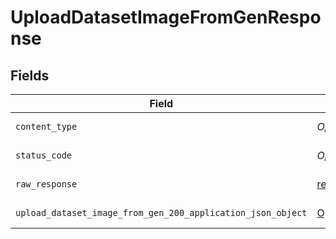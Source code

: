 # UploadDatasetImageFromGenResponse


## Fields

| Field                                                                                                                                          | Type                                                                                                                                           | Required                                                                                                                                       | Description                                                                                                                                    |
| ---------------------------------------------------------------------------------------------------------------------------------------------- | ---------------------------------------------------------------------------------------------------------------------------------------------- | ---------------------------------------------------------------------------------------------------------------------------------------------- | ---------------------------------------------------------------------------------------------------------------------------------------------- |
| `content_type`                                                                                                                                 | *Optional[str]*                                                                                                                                | :heavy_check_mark:                                                                                                                             | HTTP response content type for this operation                                                                                                  |
| `status_code`                                                                                                                                  | *Optional[int]*                                                                                                                                | :heavy_check_mark:                                                                                                                             | HTTP response status code for this operation                                                                                                   |
| `raw_response`                                                                                                                                 | [requests.Response](https://requests.readthedocs.io/en/latest/api/#requests.Response)                                                          | :heavy_minus_sign:                                                                                                                             | Raw HTTP response; suitable for custom response parsing                                                                                        |
| `upload_dataset_image_from_gen_200_application_json_object`                                                                                    | [Optional[operations.UploadDatasetImageFromGen200ApplicationJSON]](undefined/models/operations/uploaddatasetimagefromgen200applicationjson.md) | :heavy_minus_sign:                                                                                                                             | Responses for POST /datasets/{datasetId}/upload/gen                                                                                            |